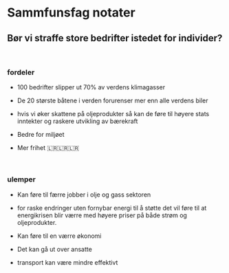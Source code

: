 # Sammfunsfag notater

## Bør vi straffe store bedrifter istedet for individer?

<br>

### fordeler

* 100 bedrifter slipper ut 70% av verdens klimagasser

* De 20 største båtene i verden forurenser mer enn alle verdens biler

* hvis vi øker skattene på oljeprodukter så kan de føre til høyere stats inntekter og raskere utvikling av bærekraft

* Bedre for miljøet

* Mer frihet 🇱🇷🇱🇷🇱🇷

<br>

### ulemper

* Kan føre til færre jobber i olje og gass sektoren

* for raske endringer uten fornybar energi til å støtte det vil føre til at energikrisen blir værre med høyere priser på både strøm og oljeprodukter.

* Kan føre til en værre økonomi

* Det kan gå ut over ansatte

* transport kan være mindre effektivt